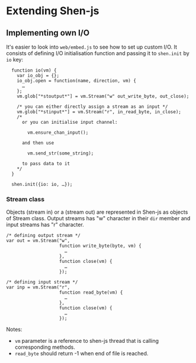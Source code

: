 # Extending Shen-js

## Implementing own I/O
It's easier to look into `web/embed.js` to see how to set up custom I/O. It
consists of defining I/O initialisation function and passing it to `shen.init`
by `io` key:
  
      function io(vm) {
        var io_obj = {};
        io_obj.open = function(name, direction, vm) {
          …
        };
        vm.glob["*stoutput*"] = vm.Stream("w" out_write_byte, out_close);

        /* you can either directly assign a stream as an input */
        vm.glob["*stinput*"] = vm.Stream("r", in_read_byte, in_close);
        /*
          or you can initialise input channel:

            vm.ensure_chan_input();

          and then use 
        
            vm.send_str(some_string);

          to pass data to it
        */
      }

      shen.init({io: io, …});

### Stream class
Objects (stream in) or a (stream out) are represented in Shen-js as objects of
Stream class. Output streams has "w" character in their `dir` member and input
streams has "r" character.

    /* defining output stream */
    var out = vm.Stream("w",
                        function write_byte(byte, vm) {
                          …
                        },
                        function close(vm) {
                          …
                        });

    /* defining input stream */
    var inp = vm.Stream("r",
                        function read_byte(vm) {
                          …
                        },
                        function close(vm) {
                          …
                        });

Notes:

  * `vm` parameter is a reference to shen-js thread that is calling
    corresponding methods.
  * `read_byte` should return -1 when end of file is reached.
